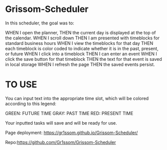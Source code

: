# Grissom-Scheduler

In this scheduler, the goal was to:

WHEN I open the planner,
THEN the current day is displayed at the top of the calendar.
WHEN I scroll down
THEN I am presented with timeblocks for standard business hours
WHEN I view the timeblocks for that day
THEN each timeblock is color coded to indicate whether it is in the past, present, or future
WHEN I click into a timeblock
THEN I can enter an event
WHEN I click the save button for that timeblock
THEN the text for that event is saved in local storage
WHEN I refresh the page
THEN the saved events persist.

# TO USE

You can input text into the appropriate time slot, which will be colored according to this legend:

GREEN: FUTURE TIME
GRAY: PAST TIME
RED: PRESENT TIME

Your  inputted tasks will save and will be ready for use.

Page deployment: https://gr1ssom.github.io/Grissom-Scheduler/

Repo:https://github.com/Gr1ssom/Grissom-Scheduler
